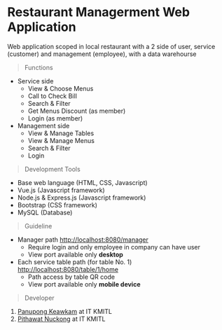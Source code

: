 # Restaurant Managerment Web Application
Web application scoped in local restaurant with a 2 side of user, service (customer) and management (employee), with a data warehourse

> Functions
* Service side
  * View & Choose Menus
  * Call to Check Bill
  * Search & Filter
  * Get Menus Discount (as member)
  * Login (as member)
* Management side
  * View & Manage Tables
  * View & Manage Menus
  * Search & Filter
  * Login
> Development Tools
* Base web language (HTML, CSS, Javascript)
* Vue.js (Javascript framework)
* Node.js & Express.js (Javascript framework)
* Bootstrap (CSS framework)
* MySQL (Database)
> Guideline
* Manager path [http://localhost:8080/manager](http://localhost:8080/manager)
  * Require login and only employee in company can have user
  * View port available only **desktop**
* Each service table path (for table No. 1) [http://localhost:8080/table/1/home](http://localhost:8080/table/1/home)<br>
  * Path access by table QR code
  * View port available only **mobile device**
> Developer
1. [Panupong Keawkam](https://github.com/panupongkeawkam) at IT KMITL
2. [Pithawat Nuckong](https://github.com/pithawat565) at IT KMITL